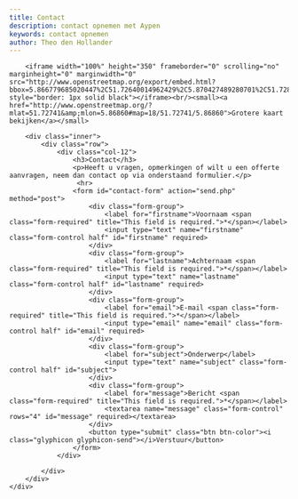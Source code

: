 ```yaml
---
title: Contact
description: contact opnemen met Aypen
keywords: contact opnemen
author: Theo den Hollander
---
```

<div class="row">
    <div class="main-column col-12">
        
        <iframe width="100%" height="350" frameborder="0" scrolling="no" marginheight="0" marginwidth="0" src="http://www.openstreetmap.org/export/embed.html?bbox=5.866779685020447%2C51.72640014962429%2C5.870427489280701%2C51.728413729868855&amp;layer=mapnik&amp;marker=51.727406950958%2C5.868603587150574" style="border: 1px solid black"></iframe><br/><small><a href="http://www.openstreetmap.org/?mlat=51.72741&amp;mlon=5.86860#map=18/51.72741/5.86860">Grotere kaart bekijken</a></small>
        
        <div class="inner">
            <div class="row">
                <div class="col-12">
                    <h3>Contact</h3>
                    <p>Heeft u vragen, opmerkingen of wilt u een offerte aanvragen, neem dan contact op via onderstaand formulier.</p>
                     <hr>
                    <form id="contact-form" action="send.php" method="post">
                        <div class="form-group">
                            <label for="firstname">Voornaam <span class="form-required" title="This field is required.">*</span></label>
                            <input type="text" name="firstname" class="form-control half" id="firstname" required>
                        </div>
                        <div class="form-group">
                            <label for="lastname">Achternaam <span class="form-required" title="This field is required.">*</span></label>
                            <input type="text" name="lastname" class="form-control half" id="lastname" required>
                        </div>
                        <div class="form-group">
                            <label for="email">E-mail <span class="form-required" title="This field is required.">*</span></label>
                            <input type="email" name="email" class="form-control half" id="email" required>
                        </div>
                        <div class="form-group">
                            <label for="subject">Onderwerp</label>
                            <input type="text" name="subject" class="form-control half" id="subject">
                        </div>
                        <div class="form-group">
                            <label for="message">Bericht <span class="form-required" title="This field is required.">*</span></label>
                            <textarea name="message" class="form-control" rows="4" id="message" required></textarea>
                        </div>
                        <button type="submit" class="btn btn-color"><i class="glyphicon glyphicon-send"></i>Verstuur</button>
                    </form>
                </div>
               
            </div>
        </div>
    </div>
</div>
